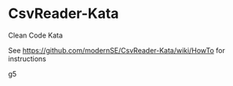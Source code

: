 # CsvReader-Kata
Clean Code Kata

See https://github.com/modernSE/CsvReader-Kata/wiki/HowTo for instructions

g5
